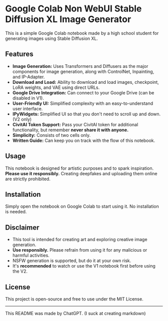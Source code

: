 # Google Colab Non WebUI Stable Diffusion XL Image Generator

This is a simple Google Colab notebook made by a high school student for generating images using Stable Diffusion XL.

## Features
- **Image Generation:** Uses Transformers and Diffusers as the major components for image generation, along with ControlNet, Inpainting, and IP-Adapter.
- **Download and Load:** Ability to download and load images, checkpoint, LoRA weights, and VAE using direct URLs.
- **Google Drive Integration:** Can connect to your Google Drive (can be disabled in V1).
- **User-Friendly UI:** Simplified complexity with an easy-to-understand user interface.
- **IPyWidgets:** Simplified UI so that you don't need to scroll up and down. (V2 only)
- **CivitAI Token Support:** Pass your CivitAI token for additional functionality, but remember **never share it with anyone.**
- **Simplicity:** Consists of two cells only.
- **Written Guide:** Can keep you on track with the flow of this notebook.

## Usage
This notebook is designed for artistic purposes and to spark inspiration. **Please use it responsibly.** Creating deepfakes and uploading them online are strictly prohibited.

## Installation
Simply open the notebook on Google Colab to start using it. No installation is needed.

## Disclaimer
- This tool is intended for creating art and exploring creative image generation.
- **Use responsibly.** Please refrain from using it for any malicious or harmful activities.
- NSFW generation is supported, but do it at your own risk.
- It's **recommended** to watch or use the V1 notebook first before using the V2.

## License
This project is open-source and free to use under the MIT License.

---

This README was made by ChatGPT. (I suck at creating markdown)
